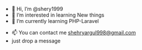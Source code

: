 - 👋 Hi, I’m @shery1999
- 👀 I’m interested in learning New things
- 🌱 I’m currently learning PHP-Laravel
<!-- - 💞️ I’m looking to collaborate on  -->
- 📫 You can contact me shehryargul998@gmail.com 
- just drop a message 

<!---
shery1999/shery1999 is a ✨ special ✨ repository because its `README.md` (this file) appears on your GitHub profile.
You can click the Preview link to take a look at your changes.
--->
